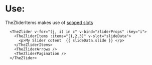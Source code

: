 # Use:
TheZliderItems makes use of [scoped slots](https://vuejs.org/guide/components/slots.html#scoped-slots)
```
  <TheZlider v-for="(j, i) in c" v-bind="zliderProps" :key="i">
    <TheZliderItems :items="[1,2,3]" v-slot="slideData">
      <p>My Slider cotent  {{ slideData.slide }} </p>
    </TheZliderItems>
    <TheZliderArrows />
    <TheZliderPagination />
  </TheZlider>
```
